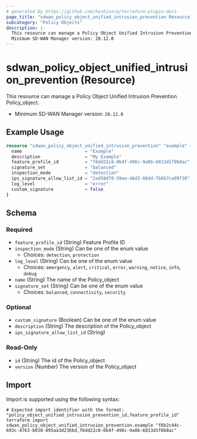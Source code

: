 ```yaml
---
# generated by https://github.com/hashicorp/terraform-plugin-docs
page_title: "sdwan_policy_object_unified_intrusion_prevention Resource - terraform-provider-sdwan"
subcategory: "Policy Objects"
description: |-
  This resource can manage a Policy Object Unified Intrusion Prevention Policy_object.
  Minimum SD-WAN Manager version: 20.12.0
---
```


# sdwan_policy_object_unified_intrusion_prevention (Resource)

This resource can manage a Policy Object Unified Intrusion Prevention Policy_object.
  - Minimum SD-WAN Manager version: `20.12.0`

## Example Usage

```terraform
resource "sdwan_policy_object_unified_intrusion_prevention" "example" {
  name                        = "Example"
  description                 = "My Example"
  feature_profile_id          = "f6dd22c8-0b4f-496c-9a0b-6813d1f8b8ac"
  signature_set               = "balanced"
  inspection_mode             = "detection"
  ips_signature_allow_list_id = "2ad58d78-59ee-46d3-86dd-7b6b7ca09f38"
  log_level                   = "error"
  custom_signature            = false
}
```

<!-- schema generated by tfplugindocs -->
## Schema

### Required

- `feature_profile_id` (String) Feature Profile ID
- `inspection_mode` (String) Can be one of the enum value
  - Choices: `detection`, `protection`
- `log_level` (String) Can be one of the enum value
  - Choices: `emergency`, `alert`, `critical`, `error`, `warning`, `notice`, `info`, `debug`
- `name` (String) The name of the Policy_object
- `signature_set` (String) Can be one of the enum value
  - Choices: `balanced`, `connectivity`, `security`

### Optional

- `custom_signature` (Boolean) Can be one of the enum value
- `description` (String) The description of the Policy_object
- `ips_signature_allow_list_id` (String)

### Read-Only

- `id` (String) The id of the Policy_object
- `version` (Number) The version of the Policy_object

## Import

Import is supported using the following syntax:

```shell
# Expected import identifier with the format: "policy_object_unified_intrusion_prevention_id,feature_profile_id"
terraform import sdwan_policy_object_unified_intrusion_prevention.example "f6b2c44c-693c-4763-b010-895aa3d236bd,f6dd22c8-0b4f-496c-9a0b-6813d1f8b8ac"
```
